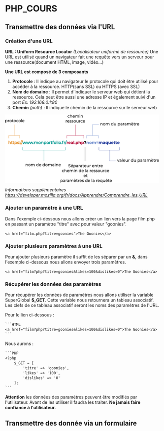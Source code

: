 # PHP_COURS
## Transmettre des données via l'URL
### Création d'une URL 
**URL : Uniform Resource Locator** *(Localisateur uniforme de ressource)*
Une URL est utilisé quand un navigateur fait une requête vers un serveur pour une ressource(document HTML, image, vidéo...)

**Une URL est composé de 3 composants**

1. **Protocole** : Il indique au navigateur le protocole qui doit être utilisé pour accéder à la ressource. HTTP(sans SSL) ou HTTPS (avec SSL)
2. **Nom de domaine** : Il permet d'indiquer le serveur web qui détient la ressource. Cela peut être aussi une adresse IP et également suivi d'un port *Ex: 192.168.0.1:80*
3. **Chemin** *(path)* : Il indique le chemin de la ressource sur le serveur web 

<img align="center" width="500" src="assets/url.png">

*Informations supplémentaires <https://developer.mozilla.org/fr/docs/Apprendre/Comprendre_les_URL>*

### Ajouter un paramètre à une URL

Dans l'exemple ci-dessous nous allons créer un lien vers la page film.php en passant un paramètre "titre" avec pour valeur "goonies".

    <a href="film.php?titre=goonies">The Goonies</a>

### Ajouter plusieurs paramètres à une URL

Pour ajouter plusieurs paramètre il suffit de les séparer par un **&**, dans l'exemple ci-dessous nous allons envoyer trois paramètres.

    <a href="film?php?titre=goonies&likes=100&dislikes=0">The Goonies</a>

### Récupérer les données des paramètres

Pour récupérer les données de paramètres nous allons utiliser la variable SuperGlobal **$_GET**. Cette variable nous retournera un tableau associatif. Les clefs de ce tableau associatif seront les noms des paramètres de l'URL.

Pour le lien ci-dessous :

    ```HTML
    <a href="film?php?titre=goonies&likes=100&dislikes=0">The Goonies</a>
    ```

Nous aurons :

    ```PHP
    <?php
        $_GET = [
            'titre' => 'goonies',
            'likes' => '100',
            'dislikes' => '0'
        ];
    ```

**Attention** les données des paramètres peuvent être modifiés par l'utilisateur. Avant de les utiliser il faudra les traiter.
**Ne jamais faire confiance à l'utilisateur.**

## Transmettre des donnée via un formulaire
